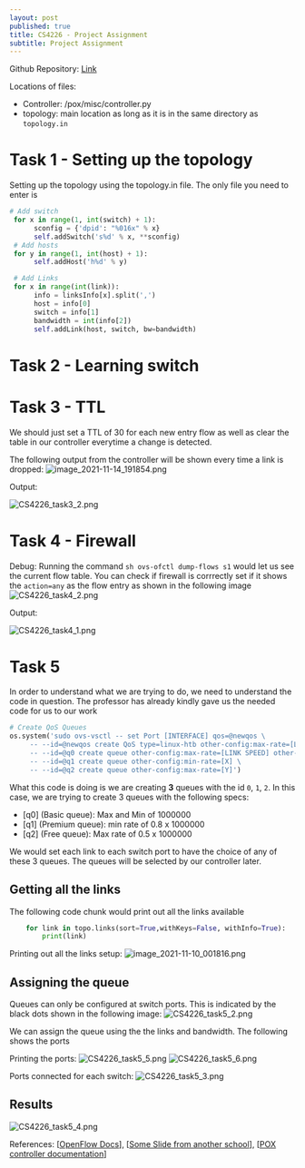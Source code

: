 ```yaml
---
layout: post
published: true
title: CS4226 - Project Assignment
subtitle: Project Assignment
---
```

Github Repository: [Link](https://github.com/Deunitato/CS4226_Project)

Locations of files:
- Controller: /pox/misc/controller.py
- topology: main location as long as it is in the same directory as `topology.in`


# Task 1 - Setting up the topology

Setting up the topology using the topology.in file. The only file you need to enter is 


```python
# Add switch
 for x in range(1, int(switch) + 1):
      sconfig = {'dpid': "%016x" % x}
      self.addSwitch('s%d' % x, **sconfig)
 # Add hosts
 for y in range(1, int(host) + 1):
      self.addHost('h%d' % y)

 # Add Links
 for x in range(int(link)):
      info = linksInfo[x].split(',')
      host = info[0]
      switch = info[1]
      bandwidth = int(info[2])
      self.addLink(host, switch, bw=bandwidth)
```

# Task 2 - Learning switch

# Task 3 - TTL 
We should just set a TTL of 30 for each new entry flow as well as clear the table in our controller everytime a change is detected.

The following output from the controller will be shown every time a link is dropped:
![image_2021-11-14_191854.png]({{site.baseurl}}/img/image_2021-11-14_191854.png)

Output:

![CS4226_task3_2.png]({{site.baseurl}}/img/CS4226_task3_2.png)



# Task 4 - Firewall
Debug:
Running the command `sh ovs-ofctl dump-flows s1` would let us see the current flow table.
You can check if firewall is corrrectly set if it shows the `action=any` as the flow entry as shown in the following image
![CS4226_task4_2.png]({{site.baseurl}}/img/CS4226_task4_2.png)


Output:

![CS4226_task4_1.png]({{site.baseurl}}/img/CS4226_task4_1.png)


# Task 5
In order to understand what we are trying to do, we need to understand the code in question. The professor has already kindly gave us the needed code for us to our work

```python
# Create QoS Queues
os.system('sudo ovs-vsctl -- set Port [INTERFACE] qos=@newqos \
     -- --id=@newqos create QoS type=linux-htb other-config:max-rate=[LINK SPEED] queues=0=@q0,1=@q1,2=@q2 \
     -- --id=@q0 create queue other-config:max-rate=[LINK SPEED] other-config:min-rate=[LINK SPEED] \
     -- --id=@q1 create queue other-config:min-rate=[X] \
     -- --id=@q2 create queue other-config:max-rate=[Y]')
```

What this code is doing is we are creating **3** queues with the id `0`, `1`, `2`. In this case, we are trying to create 3 queues with the following specs:
- [q0] (Basic queue): Max and Min of 1000000
- [q1] (Premium queue): min rate of 0.8 x 1000000
- [q2] (Free queue): Max rate of 0.5 x 1000000

We would set each link to each switch port to have the choice of any of these 3 queues. The queues will be selected by our controller later.

## Getting all the links
The following code chunk would print out all the links available 

```python
    for link in topo.links(sort=True,withKeys=False, withInfo=True):
    	print(link)
```
Printing out all the links setup:
![image_2021-11-10_001816.png]({{site.baseurl}}/img/image_2021-11-10_001816.png)


## Assigning the queue
Queues can only be configured at switch ports. This is indicated by the black dots shown in the following image: 
![CS4226_task5_2.png]({{site.baseurl}}/img/CS4226_task5_2.png)

We can assign the queue using the the links and bandwidth. The following shows the ports

Printing the ports:
![CS4226_task5_5.png]({{site.baseurl}}/img/CS4226_task5_5.png)
![CS4226_task5_6.png]({{site.baseurl}}/img/CS4226_task5_6.png)


Ports connected for each switch:
![CS4226_task5_3.png]({{site.baseurl}}/img/CS4226_task5_3.png)


## Results
![CS4226_task5_4.png]({{site.baseurl}}/img/CS4226_task5_4.png)


References:
[[OpenFlow Docs](https://openflow.stanford.edu/display/ONL/POX+Wiki.html#POXWiki-Enqueue)], [[Some Slide from another school](http://csie.nqu.edu.tw/smallko/sdn/mySDN_Lab5.pdf)], [[POX controller documentation](https://openflow.stanford.edu/display/ONL/POX+Wiki.html#POXWiki-SetTCP%2FUDPsourceordestinationport)]
